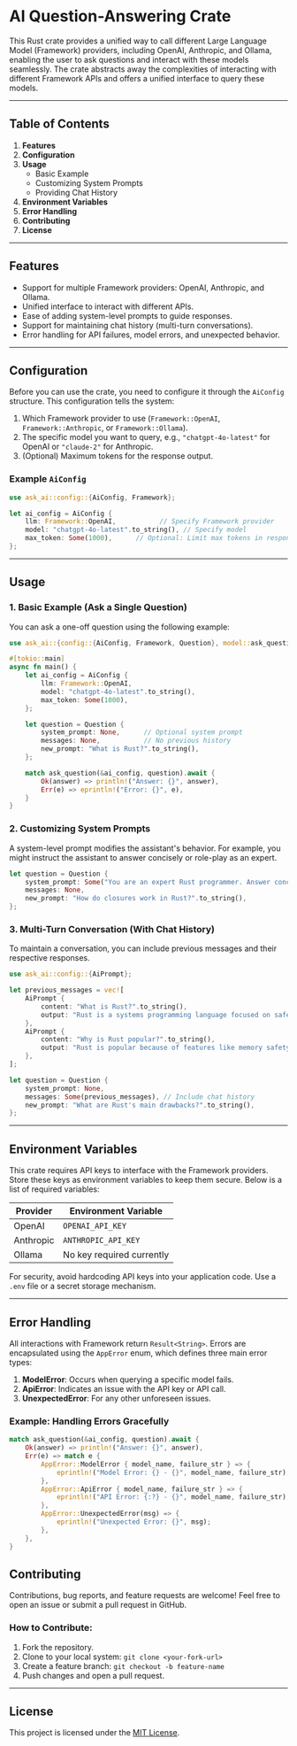 # AI Question-Answering Crate

This Rust crate provides a unified way to call different Large Language Model (Framework) providers, including OpenAI, Anthropic, and Ollama, enabling the user to ask questions and interact with these models seamlessly. The crate abstracts away the complexities of interacting with different Framework APIs and offers a unified interface to query these models.

---

## Table of Contents

1. **Features**
2. **Configuration**
3. **Usage**
   - Basic Example
   - Customizing System Prompts
   - Providing Chat History
4. **Environment Variables**
5. **Error Handling**
6. **Contributing**
7. **License**

---

## Features

- Support for multiple Framework providers: OpenAI, Anthropic, and Ollama.
- Unified interface to interact with different APIs.
- Ease of adding system-level prompts to guide responses.
- Support for maintaining chat history (multi-turn conversations).
- Error handling for API failures, model errors, and unexpected behavior.

---

## Configuration

Before you can use the crate, you need to configure it through the `AiConfig` structure. This configuration tells the system:
1. Which Framework provider to use (`Framework::OpenAI`, `Framework::Anthropic`, or `Framework::Ollama`).
2. The specific model you want to query, e.g., `"chatgpt-4o-latest"` for OpenAI or `"claude-2"` for Anthropic.
3. (Optional) Maximum tokens for the response output.

### Example `AiConfig`

```rust
use ask_ai::config::{AiConfig, Framework};

let ai_config = AiConfig {
    llm: Framework::OpenAI,           // Specify Framework provider
    model: "chatgpt-4o-latest".to_string(), // Specify model
    max_token: Some(1000),      // Optional: Limit max tokens in response
};
```

---

## Usage

### 1. Basic Example (Ask a Single Question)

You can ask a one-off question using the following example:

```rust
use ask_ai::{config::{AiConfig, Framework, Question}, model::ask_question};

#[tokio::main]
async fn main() {
    let ai_config = AiConfig {
        llm: Framework::OpenAI,
        model: "chatgpt-4o-latest".to_string(),
        max_token: Some(1000),
    };

    let question = Question {
        system_prompt: None,      // Optional system prompt
        messages: None,           // No previous history
        new_prompt: "What is Rust?".to_string(),
    };

    match ask_question(&ai_config, question).await {
        Ok(answer) => println!("Answer: {}", answer),
        Err(e) => eprintln!("Error: {}", e),
    }
}
```

### 2. Customizing System Prompts

A system-level prompt modifies the assistant's behavior. For example, you might instruct the assistant to answer concisely or role-play as an expert.

```rust
let question = Question {
    system_prompt: Some("You are an expert Rust programmer. Answer concisely.".to_string()), // Custom prompt
    messages: None,
    new_prompt: "How do closures work in Rust?".to_string(),
};
```

### 3. Multi-Turn Conversation (With Chat History)

To maintain a conversation, you can include previous messages and their respective responses.

```rust
use ask_ai::config::{AiPrompt};

let previous_messages = vec![
    AiPrompt {
        content: "What is Rust?".to_string(),
        output: "Rust is a systems programming language focused on safety, speed, and concurrency.".to_string(),
    },
    AiPrompt {
        content: "Why is Rust popular?".to_string(),
        output: "Rust is popular because of features like memory safety, modern tooling, and high performance.".to_string(),
    },
];

let question = Question {
    system_prompt: None,
    messages: Some(previous_messages), // Include chat history
    new_prompt: "What are Rust's main drawbacks?".to_string(),
};
```

---

## Environment Variables

This crate requires API keys to interface with the Framework providers. Store these keys as environment variables to keep them secure. Below is a list of required variables:

| Provider   | Environment Variable      |
|------------|---------------------------|
| OpenAI     | `OPENAI_API_KEY`          |
| Anthropic  | `ANTHROPIC_API_KEY`       |
| Ollama     | No key required currently |

For security, avoid hardcoding API keys into your application code. Use a `.env` file or a secret storage mechanism.

---

## Error Handling

All interactions with Framework return `Result<String>`. Errors are encapsulated using the `AppError` enum, which defines three main error types:

1. **ModelError**: Occurs when querying a specific model fails.
2. **ApiError**: Indicates an issue with the API key or API call.
3. **UnexpectedError**: For any other unforeseen issues.

### Example: Handling Errors Gracefully

```rust
match ask_question(&ai_config, question).await {
    Ok(answer) => println!("Answer: {}", answer),
    Err(e) => match e {
        AppError::ModelError { model_name, failure_str } => {
            eprintln!("Model Error: {} - {}", model_name, failure_str);
        },
        AppError::ApiError { model_name, failure_str } => {
            eprintln!("API Error: {:?} - {}", model_name, failure_str);
        },
        AppError::UnexpectedError(msg) => {
            eprintln!("Unexpected Error: {}", msg);
        },
    },
}
```

## Contributing

Contributions, bug reports, and feature requests are welcome! Feel free to open an issue or submit a pull request in GitHub.

### How to Contribute:

1. Fork the repository.
2. Clone to your local system: `git clone <your-fork-url>`
3. Create a feature branch: `git checkout -b feature-name`
4. Push changes and open a pull request.

---

## License

This project is licensed under the [MIT License](LICENSE).

